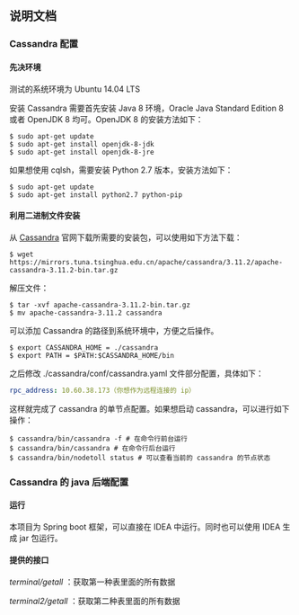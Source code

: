 ## 说明文档

### Cassandra 配置

#### 先决环境

测试的系统环境为 Ubuntu 14.04 LTS

安装 Cassandra 需要首先安装 Java 8 环境，Oracle Java Standard Edition 8 或者 OpenJDK 8 均可。OpenJDK 8 的安装方法如下：

```shell
$ sudo apt-get update
$ sudo apt-get install openjdk-8-jdk
$ sudo apt-get install openjdk-8-jre
```

如果想使用 cqlsh，需要安装 Python 2.7 版本，安装方法如下：

```shell
$ sudo apt-get update
$ sudo apt-get install python2.7 python-pip
```

#### 利用二进制文件安装

从 [Cassandra](http://cassandra.apache.org/download/) 官网下载所需要的安装包，可以使用如下方法下载：

```shell
$ wget https://mirrors.tuna.tsinghua.edu.cn/apache/cassandra/3.11.2/apache-cassandra-3.11.2-bin.tar.gz
```

解压文件：

```shell
$ tar -xvf apache-cassandra-3.11.2-bin.tar.gz
$ mv apache-cassandra-3.11.2 cassandra
```

可以添加 Cassandra 的路径到系统环境中，方便之后操作。

```shell
$ export CASSANDRA_HOME = ./cassandra
$ export PATH = $PATH:$CASSANDRA_HOME/bin
```

之后修改 ./cassandra/conf/cassandra.yaml 文件部分配置，具体如下：

```yaml
rpc_address: 10.60.38.173（你想作为远程连接的 ip）
```

这样就完成了 cassandra 的单节点配置。如果想启动 cassandra，可以进行如下操作：

```shell
$ cassandra/bin/cassandra -f # 在命令行前台运行
$ cassandra/bin/cassandra # 在命令行后台运行
$ cassandra/bin/nodetoll status # 可以查看当前的 cassandra 的节点状态
```

### Cassandra 的 java 后端配置

#### 运行

本项目为 Spring boot 框架，可以直接在 IDEA 中运行。同时也可以使用 IDEA 生成 jar 包运行。

#### 提供的接口

*terminal/getall* ：获取第一种表里面的所有数据

*terminal2/getall* ：获取第二种表里面的所有数据